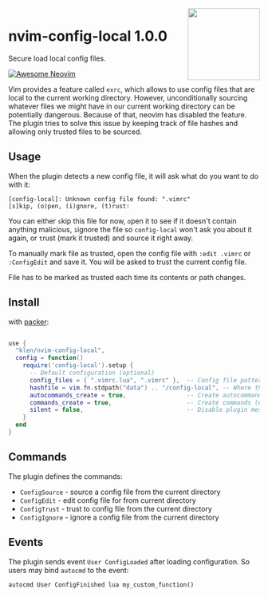 <img src="https://neovim.io/logos/neovim-mark-flat.png" align="right" width="144" />

# nvim-config-local 1.0.0

Secure load local config files.

[![Awesome Neovim](https://awesome.re/badge-flat.svg)](https://github.com/rockerBOO/awesome-neovim)

Vim provides a feature called `exrc`, which allows to use config files that are
local to the current working directory. However, unconditionally sourcing
whatever files we might have in our current working directory can be
potentially dangerous. Because of that, neovim has disabled the feature. The
plugin tries to solve this issue by keeping track of file hashes and allowing
only trusted files to be sourced.

## Usage

When the plugin detects a new config file, it will ask what do you want to do
with it:

```
[config-local]: Unknown config file found: ".vimrc"
[s]kip, (o)pen, (i)gnore, (t)rust:
```

You can either `s`kip this file for now, `o`pen it to see if it doesn't contain
anything malicious, `i`ignore the file so `config-local` won't ask you about it
again, or `t`rust (mark it trusted) and source it right away.

To manually mark file as trusted, open the config file with `:edit .vimrc` or
`:ConfigEdit` and save it. You will be asked to trust the current config file.

File has to be marked as trusted each time its contents or path changes.

## Install

with [packer](https://github.com/wbthomason/packer.nvim):

```lua

use {
  "klen/nvim-config-local",
  config = function()
    require('config-local').setup {
      -- Default configuration (optional)
      config_files = { ".vimrc.lua", ".vimrc" },  -- Config file patterns to load (lua supported)
      hashfile = vim.fn.stdpath("data") .. "/config-local", -- Where the plugin keeps files data
      autocommands_create = true,                 -- Create autocommands (VimEnter, DirectoryChanged)
      commands_create = true,                     -- Create commands (ConfigSource, ConfigEdit, ConfigTrust, ConfigIgnore)
      silent = false,                             -- Disable plugin messages (Config loaded/ignored)
    }
  end
}
```

## Commands

The plugin defines the commands:

- `ConfigSource` - source a config file from the current directory
- `ConfigEdit` - edit config file for from current directory
- `ConfigTrust` - trust to config file from the current directory
- `ConfigIgnore` - ignore a config file from the current directory

## Events

The plugin sends event `User ConfigLoaded` after loading configuration.
So users may bind `autocmd` to the event:

```vim
autocmd User ConfigFinished lua my_custom_function()
```
